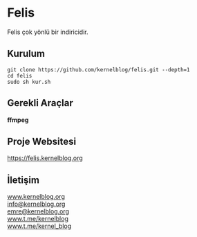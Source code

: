 # Felis

Felis çok yönlü bir indiricidir.

## Kurulum
`git clone https://github.com/kernelblog/felis.git --depth=1`<br>
`cd felis`<br>
`sudo sh kur.sh`
 
## Gerekli Araçlar
**ffmpeg**

## Proje Websitesi
https://felis.kernelblog.org

## İletişim
www.kernelblog.org <br>
info@kernelblog.org <br>
emre@kernelblog.org <br>
www.t.me/kernelblog <br>
www.t.me/kernel_blog <br>
